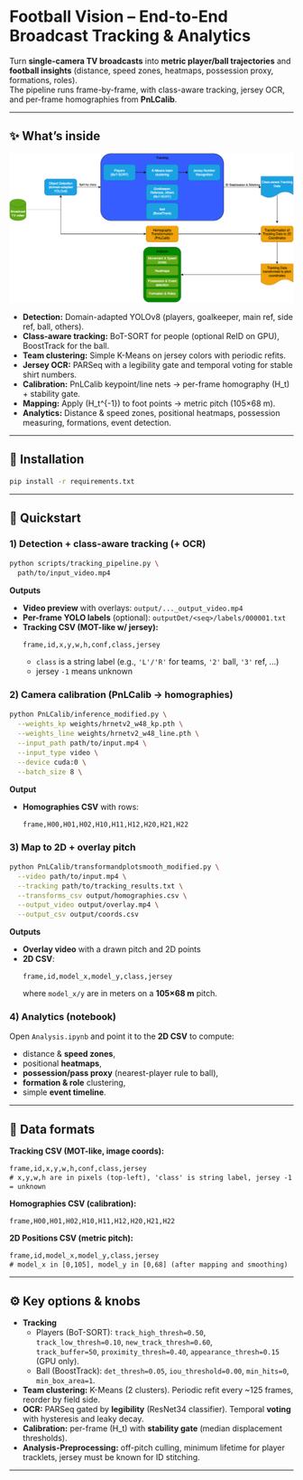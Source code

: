 # Football Vision – End-to-End Broadcast Tracking & Analytics

Turn **single-camera TV broadcasts** into **metric player/ball trajectories** and **football insights** (distance, speed zones, heatmaps, possession proxy, formations, roles).  
The pipeline runs frame-by-frame, with class-aware tracking, jersey OCR, and per-frame homographies from **PnLCalib**.

---

## ✨ What’s inside

![Pipeline overview](FlowChart-FootballVision.png)

- **Detection:** Domain-adapted YOLOv8 (players, goalkeeper, main ref, side ref, ball, others).  
- **Class-aware tracking:** BoT-SORT for people (optional ReID on GPU), BoostTrack for the ball.  
- **Team clustering:** Simple K-Means on jersey colors with periodic refits.  
- **Jersey OCR:** PARSeq with a legibility gate and temporal voting for stable shirt numbers.  
- **Calibration:** PnLCalib keypoint/line nets → per-frame homography \(H_t\) + stability gate.  
- **Mapping:** Apply \(H_t^{-1}\) to foot points → metric pitch (105×68 m).  
- **Analytics:** Distance & speed zones, positional heatmaps, possession measuring, formations, event detection.  

---

## 🔧 Installation

```bash
pip install -r requirements.txt
```

---

## 🚀 Quickstart

### 1) Detection + class-aware tracking (+ OCR)

```bash
python scripts/tracking_pipeline.py \
  path/to/input_video.mp4
```

**Outputs**
- **Video preview** with overlays: `output/..._output_video.mp4`  
- **Per-frame YOLO labels** (optional): `outputDet/<seq>/labels/000001.txt`  
- **Tracking CSV (MOT-like w/ jersey):**
  ```
  frame,id,x,y,w,h,conf,class,jersey
  ```
  - `class` is a string label (e.g., `'L'/'R'` for teams, `'2'` ball, `'3'` ref, …)
  - jersey `-1` means unknown

### 2) Camera calibration (PnLCalib → homographies)

```bash
python PnLCalib/inference_modified.py \
  --weights_kp weights/hrnetv2_w48_kp.pth \
  --weights_line weights/hrnetv2_w48_line.pth \
  --input_path path/to/input.mp4 \
  --input_type video \
  --device cuda:0 \
  --batch_size 8 \
```

**Output**
- **Homographies CSV** with rows:
  ```
  frame,H00,H01,H02,H10,H11,H12,H20,H21,H22
  ```

### 3) Map to 2D + overlay pitch

```bash
python PnLCalib/transformandplotsmooth_modified.py \
  --video path/to/input.mp4 \
  --tracking path/to/tracking_results.txt \
  --transforms_csv output/homographies.csv \
  --output_video output/overlay.mp4 \
  --output_csv output/coords.csv
```

**Outputs**
- **Overlay video** with a drawn pitch and 2D points  
- **2D CSV**:
  ```
  frame,id,model_x,model_y,class,jersey
  ```
  where `model_x/y` are in meters on a **105×68 m** pitch. 

### 4) Analytics (notebook)

Open `Analysis.ipynb` and point it to the **2D CSV** to compute:
- distance & **speed zones**,
- positional **heatmaps**,
- **possession/pass proxy** (nearest-player rule to ball),
- **formation & role** clustering,
- simple **event timeline**.

---

## 📄 Data formats

**Tracking CSV (MOT-like, image coords):**
```
frame,id,x,y,w,h,conf,class,jersey
# x,y,w,h are in pixels (top-left), 'class' is string label, jersey -1 = unknown
```

**Homographies CSV (calibration):**
```
frame,H00,H01,H02,H10,H11,H12,H20,H21,H22
```

**2D Positions CSV (metric pitch):**
```
frame,id,model_x,model_y,class,jersey
# model_x in [0,105], model_y in [0,68] (after mapping and smoothing)
```

---

## ⚙️ Key options & knobs

- **Tracking**
  - Players (BoT-SORT): `track_high_thresh=0.50`, `track_low_thresh=0.10`, `new_track_thresh=0.60`,  
    `track_buffer=50`, `proximity_thresh=0.40`, `appearance_thresh=0.15` (GPU only).
  - Ball (BoostTrack): `det_thresh=0.05`, `iou_threshold=0.00`, `min_hits=0`, `min_box_area=1`.
- **Team clustering:** K-Means (2 clusters). Periodic refit every ~125 frames, reorder by field side.
- **OCR:** PARSeq gated by **legibility** (ResNet34 classifier). Temporal **voting** with hysteresis and leaky decay.
- **Calibration:** per-frame \(H_t\) with **stability gate** (median displacement thresholds).
- **Analysis-Preprocessing:** off-pitch culling, minimum lifetime for player tracklets, jersey must be known for ID stitching.

---
